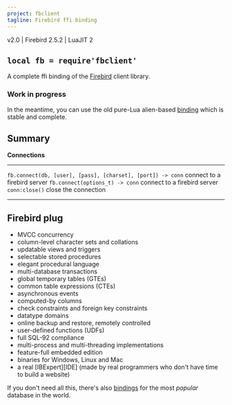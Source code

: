 ```yaml
---
project: fbclient
tagline: Firebird ffi binding
---
```


v2.0 | Firebird 2.5.2 | LuaJIT 2

## `local fb = require'fbclient'`

A complete ffi binding of the [Firebird] client library.

### Work in progress

In the meantime, you can use the old pure-Lua alien-based [binding][old fbclient] which is stable and complete.

##  Summary

**Connections**
------------------------------------------------------------- -------------------------------------
`fb.connect(db, [user], [pass], [charset], [port]) -> conn`   connect to a firebird server
`fb.connect(options_t) -> conn`                               connect to a firebird server
`conn:close()`                                                close the connection
------------------------------------------------------------- -------------------------------------

##  Firebird plug

  * MVCC concurrency
  * column-level character sets and collations
  * updatable views and triggers
  * selectable stored procedures
  * elegant procedural language
  * multi-database transactions
  * global temporary tables (GTEs)
  * common table expressions (CTEs)
  * asynchronous events
  * computed-by columns
  * check constraints and foreign key constraints
  * datatype domains
  * online backup and restore, remotely controlled
  * user-defined functions (UDFs)
  * full SQL-92 compliance
  * multi-process and multi-threading implementations
  * feature-full embedded edition
  * binaries for Windows, Linux and Mac
  * a real [IBExpert][IDE]
		(made by real programmers who don't have time to build a website)

If you don't need all this, there's also [bindings](mysql.html) for the most _popular_ database in the world.


[Firebird]:     http://www.firebirdsql.org/
[IBExpert]:     http://ibexpert.net/ibe/index.php?n=Main.IBExpertFeatures
[old fbclient]: https://code.google.com/p/fbclient/
